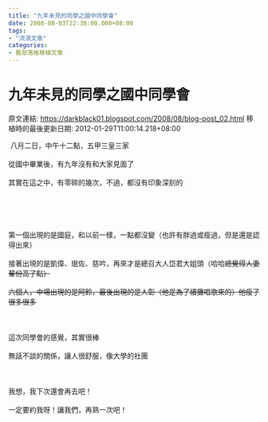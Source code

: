 ```yaml
---
title: "九年未見的同學之國中同學會"
date: 2008-08-03T22:38:00.000+08:00
tags: 
- "流浪文章"
categories:
- 舊部落格移植文章
---
```


# 九年未見的同學之國中同學會

原文連結: https://darkblack01.blogspot.com/2008/08/blog-post_02.html
移植時的最後更新日期: 2012-01-29T11:00:14.218+08:00

&nbsp;八月二日，中午十二點，五甲三皇三家<br /><br />從國中畢業後，有九年沒有和大家見面了<br /><br />其實在這之中，有零碎的幾次，不過，都沒有印象深刻的<br /><br /><a name='more'></a><br /><br /><br /><br />第一個出現的是國庭，和以前一樣，一點都沒變（也許有胖過或瘦過，但是還是認得出來）<br /><br />接著出現的是凱偉、珉佐、慈吟，再來才是總召大人岱君大姐頭（哈哈~~總覺得人妻輩份高了點）<br /><br />六個人，中場出現的是阿鈴，最後出現的是人彰（他是為了續攤唱歌來的）他瘦了很多很多~~<br /><br /><br /><br />這次同學會的感覺，其實很棒<br /><br />無話不談的關係，讓人很舒服，像大學的社團<br /><br /><br /><br />我想，我下次還會再去吧！<br /><br />一定要約我呀！讓我們，再熟一次吧！
